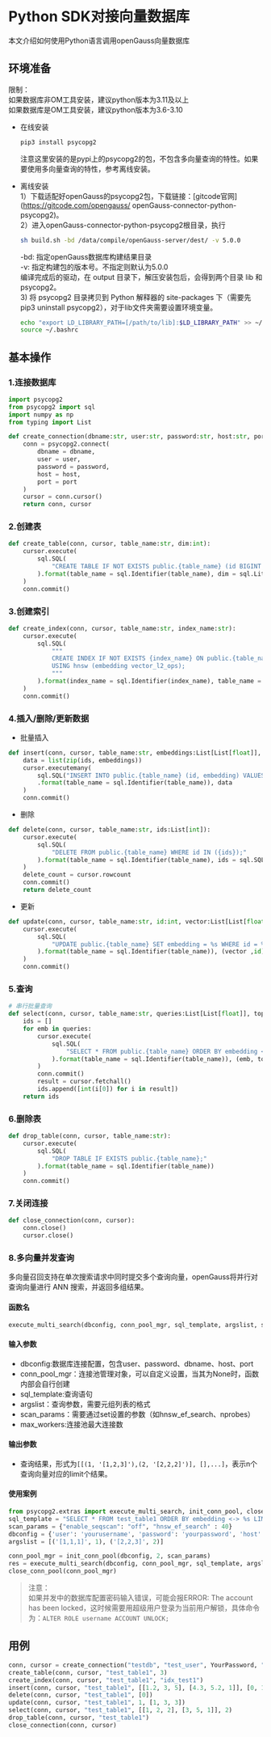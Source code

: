 # Python SDK对接向量数据库
本文介绍如何使用Python语言调用openGauss向量数据库

## 环境准备
限制：<br>
如果数据库非OM工具安装，建议python版本为3.11及以上<br>
如果数据库是OM工具安装，建议python版本为3.6-3.10

- 在线安装
  ```bash
  pip3 install psycopg2
  ```
  注意这里安装的是pypi上的psycopg2的包，不包含多向量查询的特性。如果要使用多向量查询的特性，参考离线安装。

- 离线安装<br>
  1）下载适配好openGauss的psycopg2包，下载链接：[gitcode官网](https://gitcode.com/opengauss/  openGauss-connector-python-psycopg2)。<br>
  2）进入openGauss-connector-python-psycopg2根目录，执行
  ```bash
  sh build.sh -bd /data/compile/openGauss-server/dest/ -v 5.0.0
  ```
  -bd: 指定openGauss数据库构建结果目录<br>
  -v: 指定构建包的版本号。不指定则默认为5.0.0<br>
  编译完成后的驱动，在 output 目录下，解压安装包后，会得到两个目录 lib 和 psycopg2。<br>
  3) 将 psycopg2 目录拷贝到 Python 解释器的 site-packages 下（需要先pip3 uninstall psycopg2），对于lib文件夹需要设置环境变量。
  ```bash
  echo "export LD_LIBRARY_PATH=[/path/to/lib]:$LD_LIBRARY_PATH" >> ~/.bashrc
  source ~/.bashrc
  ```

## 基本操作
### 1.连接数据库
```python
import psycopg2
from psycopg2 import sql
import numpy as np
from typing import List

def create_connection(dbname:str, user:str, password:str, host:str, port:int):
    conn = psycopg2.connect(
        dbname = dbname,
        user = user,
        password = password,
        host = host,
        port = port
    )
    cursor = conn.cursor()
    return conn, cursor
```
### 2.创建表
```python
def create_table(conn, cursor, table_name:str, dim:int):
    cursor.execute(
        sql.SQL(
            "CREATE TABLE IF NOT EXISTS public.{table_name} (id BIGINT PRIMARY KEY, embedding vector({dim}));"
        ).format(table_name = sql.Identifier(table_name), dim = sql.Literal(dim))
    )
    conn.commit()
```

### 3.创建索引
```python
def create_index(conn, cursor, table_name:str, index_name:str):
    cursor.execute(
        sql.SQL(
            """
            CREATE INDEX IF NOT EXISTS {index_name} ON public.{table_name}
            USING hnsw (embedding vector_l2_ops);
            """
        ).format(index_name = sql.Identifier(index_name), table_name = sql.Identifier(table_name))
    )
    conn.commit()
```

### 4.插入/删除/更新数据
- 批量插入
```python
def insert(conn, cursor, table_name:str, embeddings:List[List[float]], ids:List[int]):
    data = list(zip(ids, embeddings))
    cursor.executemany(
        sql.SQL("INSERT INTO public.{table_name} (id, embedding) VALUES(%s, %s);")
        .format(table_name = sql.Identifier(table_name)), data
    )
    conn.commit()
```

- 删除
```python
def delete(conn, cursor, table_name:str, ids:List[int]):
    cursor.execute(
        sql.SQL(
            "DELETE FROM public.{table_name} WHERE id IN ({ids});"
        ).format(table_name = sql.Identifier(table_name), ids = sql.SQL(',').join(map(sql.Literal, ids)))
    )
    delete_count = cursor.rowcount
    conn.commit()
    return delete_count
```

- 更新
```python
def update(conn, cursor, table_name:str, id:int, vector:List[List[float]]):
    cursor.execute(
        sql.SQL(
            "UPDATE public.{table_name} SET embedding = %s WHERE id = %s;"
        ).format(table_name = sql.Identifier(table_name)), (vector ,id)
    )
    conn.commit()
```

### 5.查询
```python
# 串行批量查询
def select(conn, cursor, table_name:str, queries:List[List[float]], topk:int):
    ids = []
    for emb in queries:
        cursor.execute(
            sql.SQL(
                "SELECT * FROM public.{table_name} ORDER BY embedding <-> %s::vector LIMIT %s::int;"
            ).format(table_name = sql.Identifier(table_name)), (emb, topk)
        )
        conn.commit()
        result = cursor.fetchall()
        ids.append([int(i[0]) for i in result])
    return ids
```

### 6.删除表
```python
def drop_table(conn, cursor, table_name:str):
    cursor.execute(
        sql.SQL(
            "DROP TABLE IF EXISTS public.{table_name};"
        ).format(table_name = sql.Identifier(table_name))
    )
    conn.commit()
```

### 7.关闭连接
```python
def close_connection(conn, cursor):
    conn.close()
    cursor.close()
```

### 8.多向量并发查询
多向量召回支持在单次搜索请求中同时提交多个查询向量，openGauss将并行对查询向量进行 ANN 搜索，并返回多组结果。
#### 函数名
```python
execute_multi_search(dbconfig, conn_pool_mgr, sql_template, argslist, scan_params, max_workers)
```
#### 输入参数
- dbconfig:数据库连接配置，包含user、password、dbname、host、port
- conn_pool_mgr：连接池管理对象，可以自定义设置，当其为None时，函数内部会自行创建
- sql_template:查询语句
- argslist：查询参数，需要元组列表的格式
- scan_params：需要通过set设置的参数（如hnsw_ef_search、nprobes）
- max_workers:连接池最大连接数

#### 输出参数
- 查询结果，形式为`[[(1, '[1,2,3]'),(2, '[2,2,2]')], [],...]`，表示n个查询向量对应的limit个结果。
#### 使用案例
```python
from psycopg2.extras import execute_multi_search, init_conn_pool, close_conn_pool
sql_template = "SELECT * FROM test_table1 ORDER BY embedding <-> %s LIMIT %s;"
scan_params = {"enable_seqscan": "off", "hnsw_ef_search" : 40}
dbconfig = {'user': 'yourusername', 'password': 'yourpassword', 'host': 'yourhost', 'dbname': 'yourdbname', 'port' : 5432}
argslist = [('[1,1,1]', 1), ('[2,2,3]', 2)]

conn_pool_mgr = init_conn_pool(dbconfig, 2, scan_params)
res = execute_multi_search(dbconfig, conn_pool_mgr, sql_template, argslist, scan_params, 2)
close_conn_pool(conn_pool_mgr)
```

>注意：<br>
>如果并发中的数据库配置密码输入错误，可能会报ERROR:  The account has been locked，这时候需要用超级用户登录为当前用户解锁，具体命令为：`ALTER ROLE username ACCOUNT UNLOCK;`

## 用例
```python
conn, cursor = create_connection("testdb", "test_user", YourPassword, "localhost", 5432)
create_table(conn, cursor, "test_table1", 3)
create_index(conn, cursor, "test_table1", "idx_test1")
insert(conn, cursor, "test_table1", [[1.2, 3, 5], [4.3, 5.2, 1]], [0, 1])
delete(conn, cursor, "test_table1", [0])
update(conn, cursor, "test_table1", 1, [1, 3, 3])
select(conn, cursor, "test_table1", [[1, 2, 2], [3, 5, 1]], 2)
drop_table(conn, cursor, "test_table1")
close_connection(conn, cursor)
```